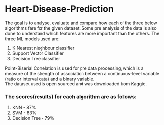 # Heart-Disease-Prediction
The goal is to analyse, evaluate and compare how each of the three below algorithms fare for the given dataset. Some pre analysis of the data is also done to understand which features are more important than the others. The three ML models used are:  
1) K Nearest nieghbour classifier
2) Support Vector Classifier
3) Decision Tree classifier  

Point-Biserial Correlation is used for pre data processing, which is a measure of the strength of association between a continuous-level variable (ratio or interval data) and a binary variable.  
The dataset used is open sourced and was downloaded from Kaggle. 

### The scores(results) for each algorithm are as follows:
1) KNN - 87%
2) SVM - 83%
3) Decision Tree - 79%
